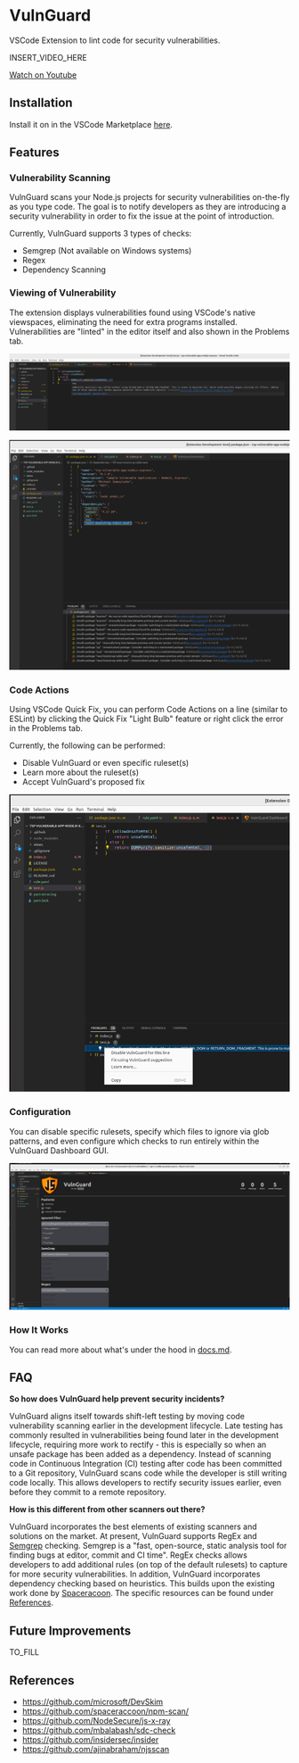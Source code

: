 # VulnGuard
VSCode Extension to lint code for security vulnerabilities.

INSERT_VIDEO_HERE

[Watch on Youtube]()

## Installation
Install it on in the VSCode Marketplace [here](https://marketplace.visualstudio.com/items?itemName=itzybitzyspider.vulnguard).

## Features
### Vulnerability Scanning
VulnGuard scans your Node.js projects for security vulnerabilities on-the-fly as you type code. The goal is to notify developers as they are introducing a security vulnerability in order to fix the issue at the point of introduction.

Currently, VulnGuard supports 3 types of checks:
- Semgrep (Not available on Windows systems)
- Regex
- Dependency Scanning

### Viewing of Vulnerability
The extension displays vulnerabilities found using VSCode's native viewspaces, eliminating the need for extra programs installed. Vulnerabilities are "linted" in the editor itself and also shown in the Problems tab.

![INLINE_CODE_ACTIONS_IMAGE](media/INLINE_CODE_ACTIONS_IMAGE.png)

![PROBLEMS_TAB_IMAGE](media/PROBLEMS_TAB_IMAGE.png)

### Code Actions
Using VSCode Quick Fix, you can perform Code Actions on a line (similar to ESLint) by clicking the Quick Fix "Light Bulb" feature or right click the error in the Problems tab.

Currently, the following can be performed:
- Disable VulnGuard or even specific ruleset(s)
- Learn more about the ruleset(s)
- Accept VulnGuard's proposed fix

![CODE_ACTION_PROBLEMS_TAB_IMAGE](media/CODE_ACTION_PROBLEMS_TAB_IMAGE.png)

### Configuration
You can disable specific rulesets, specify which files to ignore via glob patterns, and even configure which checks to run entirely within the VulnGuard Dashboard GUI.

![CONFIGURATION_DASHBOARD_IMAGE](media/CONFIGURATION_DASHBOARD_IMAGE.png)

### How It Works
You can read more about what's under the hood in [docs.md](./docs.md).

## FAQ
**So how does VulnGuard help prevent security incidents?**

VulnGuard aligns itself towards shift-left testing by moving code vulnerability scanning earlier in the development lifecycle. Late testing has commonly resulted in vulnerabilities being found later in the development lifecycle, requiring more work to rectify - this is especially so when an unsafe package has been added as a dependency. Instead of scanning code in Continuous Integration (CI) testing after code has been committed to a Git repository, VulnGuard scans code while the developer is still writing code locally. This allows developers to rectify security issues earlier, even before they commit to a remote repository. 

**How is this different from other scanners out there?**

VulnGuard incorporates the best elements of existing scanners and solutions on the market. At present, VulnGuard supports RegEx and [Semgrep](https://semgrep.dev) checking. Semgrep is a "fast, open-source, static analysis tool for finding bugs at editor, commit and CI time". RegEx checks allows developers to add additional rules (on top of the default rulesets) to capture for more security vulnerabilities. In addition, VulnGuard incorporates dependency checking based on heuristics. This builds upon the existing work done by [Spaceracoon](https://github.com/spaceraccoon/). The specific resources can be found under [References](#references).

## Future Improvements

TO_FILL

## References
- https://github.com/microsoft/DevSkim
- https://github.com/spaceraccoon/npm-scan/
- https://github.com/NodeSecure/js-x-ray
- https://github.com/mbalabash/sdc-check
- https://github.com/insidersec/insider
- https://github.com/ajinabraham/njsscan
